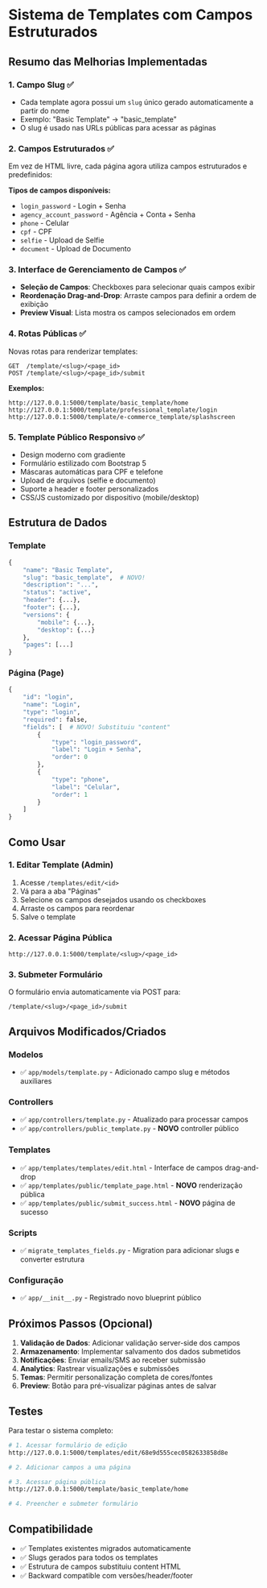 # Sistema de Templates com Campos Estruturados

## Resumo das Melhorias Implementadas

### 1. **Campo Slug** ✅
- Cada template agora possui um `slug` único gerado automaticamente a partir do nome
- Exemplo: "Basic Template" → "basic_template"
- O slug é usado nas URLs públicas para acessar as páginas

### 2. **Campos Estruturados** ✅
Em vez de HTML livre, cada página agora utiliza campos estruturados e predefinidos:

**Tipos de campos disponíveis:**
- `login_password` - Login + Senha
- `agency_account_password` - Agência + Conta + Senha
- `phone` - Celular
- `cpf` - CPF
- `selfie` - Upload de Selfie
- `document` - Upload de Documento

### 3. **Interface de Gerenciamento de Campos** ✅
- **Seleção de Campos**: Checkboxes para selecionar quais campos exibir
- **Reordenação Drag-and-Drop**: Arraste campos para definir a ordem de exibição
- **Preview Visual**: Lista mostra os campos selecionados em ordem

### 4. **Rotas Públicas** ✅
Novas rotas para renderizar templates:

```
GET  /template/<slug>/<page_id>
POST /template/<slug>/<page_id>/submit
```

**Exemplos:**
```
http://127.0.0.1:5000/template/basic_template/home
http://127.0.0.1:5000/template/professional_template/login
http://127.0.0.1:5000/template/e-commerce_template/splashscreen
```

### 5. **Template Público Responsivo** ✅
- Design moderno com gradiente
- Formulário estilizado com Bootstrap 5
- Máscaras automáticas para CPF e telefone
- Upload de arquivos (selfie e documento)
- Suporte a header e footer personalizados
- CSS/JS customizado por dispositivo (mobile/desktop)

## Estrutura de Dados

### Template
```python
{
    "name": "Basic Template",
    "slug": "basic_template",  # NOVO!
    "description": "...",
    "status": "active",
    "header": {...},
    "footer": {...},
    "versions": {
        "mobile": {...},
        "desktop": {...}
    },
    "pages": [...]
}
```

### Página (Page)
```python
{
    "id": "login",
    "name": "Login",
    "type": "login",
    "required": false,
    "fields": [  # NOVO! Substituiu "content"
        {
            "type": "login_password",
            "label": "Login + Senha",
            "order": 0
        },
        {
            "type": "phone",
            "label": "Celular",
            "order": 1
        }
    ]
}
```

## Como Usar

### 1. Editar Template (Admin)
1. Acesse `/templates/edit/<id>`
2. Vá para a aba "Páginas"
3. Selecione os campos desejados usando os checkboxes
4. Arraste os campos para reordenar
5. Salve o template

### 2. Acessar Página Pública
```
http://127.0.0.1:5000/template/<slug>/<page_id>
```

### 3. Submeter Formulário
O formulário envia automaticamente via POST para:
```
/template/<slug>/<page_id>/submit
```

## Arquivos Modificados/Criados

### Modelos
- ✅ `app/models/template.py` - Adicionado campo slug e métodos auxiliares

### Controllers
- ✅ `app/controllers/template.py` - Atualizado para processar campos
- ✅ `app/controllers/public_template.py` - **NOVO** controller público

### Templates
- ✅ `app/templates/templates/edit.html` - Interface de campos drag-and-drop
- ✅ `app/templates/public/template_page.html` - **NOVO** renderização pública
- ✅ `app/templates/public/submit_success.html` - **NOVO** página de sucesso

### Scripts
- ✅ `migrate_templates_fields.py` - Migration para adicionar slugs e converter estrutura

### Configuração
- ✅ `app/__init__.py` - Registrado novo blueprint público

## Próximos Passos (Opcional)

1. **Validação de Dados**: Adicionar validação server-side dos campos
2. **Armazenamento**: Implementar salvamento dos dados submetidos
3. **Notificações**: Enviar emails/SMS ao receber submissão
4. **Analytics**: Rastrear visualizações e submissões
5. **Temas**: Permitir personalização completa de cores/fontes
6. **Preview**: Botão para pré-visualizar páginas antes de salvar

## Testes

Para testar o sistema completo:

```bash
# 1. Acessar formulário de edição
http://127.0.0.1:5000/templates/edit/68e9d555cec0582633858d8e

# 2. Adicionar campos a uma página

# 3. Acessar página pública
http://127.0.0.1:5000/template/basic_template/home

# 4. Preencher e submeter formulário
```

## Compatibilidade

- ✅ Templates existentes migrados automaticamente
- ✅ Slugs gerados para todos os templates
- ✅ Estrutura de campos substituiu content HTML
- ✅ Backward compatible com versões/header/footer
